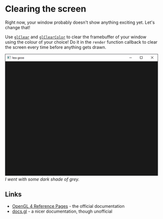 # Clearing the screen

Right now, your window probably doesn't show anything exciting yet. Let's change
that!

Use [`glClear`] and [`glClearColor`] to clear the framebuffer of your window
using the colour of your choice! Do it in the `render` function callback to
clear the screen every time before anything gets drawn.

![A cleared window](./res/win_clear.png) _I went with some dark shade of grey._

## Links

- [OpenGL 4 Reference Pages][opengl-refpages] - the official documentation
- [docs.gl] - a nicer documentation, though unofficial

[opengl-refpages]: https://www.khronos.org/registry/OpenGL-Refpages/gl4/
[docs.gl]: http://docs.gl
[`glclear`]:
  https://www.khronos.org/registry/OpenGL-Refpages/gl4/html/glClear.xhtml
[`glclearcolor`]:
  https://www.khronos.org/registry/OpenGL-Refpages/gl4/html/glClearColor.xhtml
